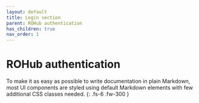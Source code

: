 ```yaml
---
layout: default
title: Login section
parent: ROHub authentication
has_children: true
nav_order: 1
---
```


# ROHub authentication

To make it as easy as possible to write documentation in plain Markdown, most UI components are styled using default Markdown elements with few additional CSS classes needed.
{: .fs-6 .fw-300 }
